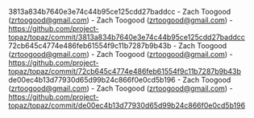 3813a834b7640e3e74c44b95ce125cdd27baddcc - Zach Toogood (zrtoogood@gmail.com) - Zach Toogood (zrtoogood@gmail.com) - https://github.com/project-topaz/topaz/commit/3813a834b7640e3e74c44b95ce125cdd27baddcc
72cb645c4774e486feb61554f9c11b7287b9b43b - Zach Toogood (zrtoogood@gmail.com) - Zach Toogood (zrtoogood@gmail.com) - https://github.com/project-topaz/topaz/commit/72cb645c4774e486feb61554f9c11b7287b9b43b
de00ec4b13d77930d65d99b24c866f0e0cd5b196 - Zach Toogood (zrtoogood@gmail.com) - Zach Toogood (zrtoogood@gmail.com) - https://github.com/project-topaz/topaz/commit/de00ec4b13d77930d65d99b24c866f0e0cd5b196
